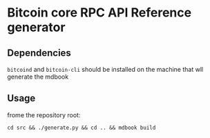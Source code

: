 # Bitcoin core RPC API Reference generator

## Dependencies
`bitcoind` and `bitcoin-cli` should be installed on the machine that wll generate the mdbook

## Usage
frome the repository root:
```shell 
cd src && ./generate.py && cd .. && mdbook build 
```